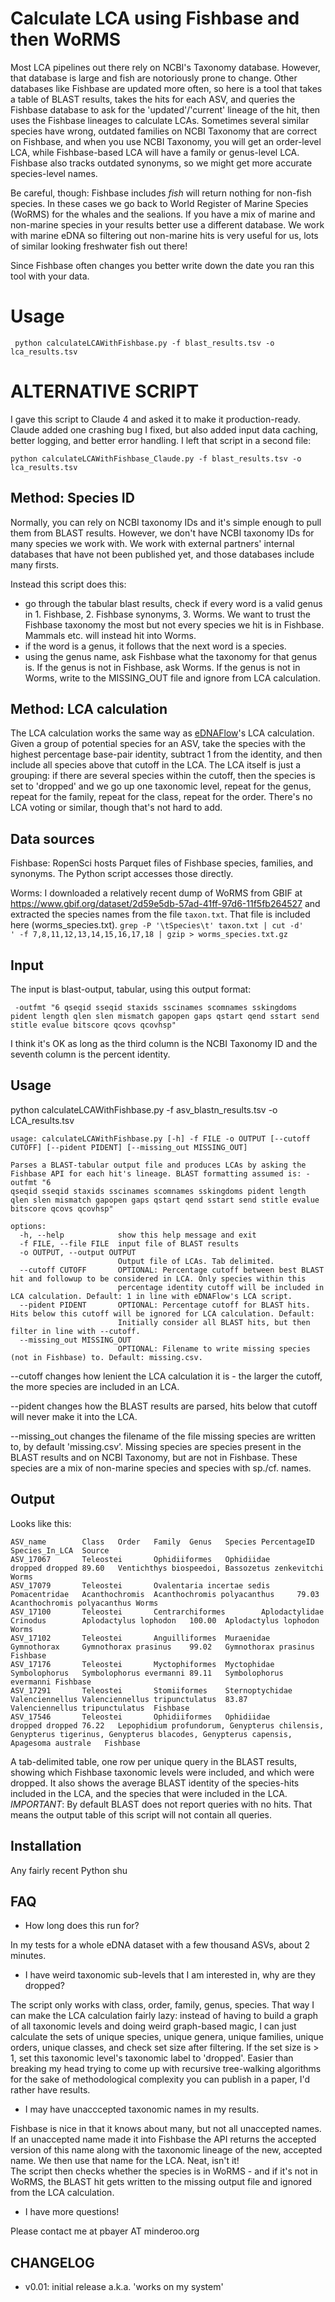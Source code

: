# Calculate LCA using Fishbase and then WoRMS

Most LCA pipelines out there rely on NCBI's Taxonomy database. However, that database is large and fish are notoriously prone to change. Other databases like Fishbase are updated more often, so here is a tool that takes a table of BLAST results, takes the hits for each ASV, and queries the Fishbase database to ask for the 'updated'/'current' lineage of the hit, then uses the Fishbase lineages to calculate LCAs. Sometimes several similar species have wrong, outdated families on NCBI Taxonomy that are correct on Fishbase, and when you use NCBI Taxonomy, you will get an order-level LCA, while Fishbase-based LCA will have a family or genus-level LCA. Fishbase also tracks outdated synonyms, so we might get more accurate species-level names.

Be careful, though: Fishbase includes *fish* will return nothing for non-fish species. In these cases we go back to World Register of Marine Species (WoRMS) for the whales and the sealions. If you have a mix of marine and non-marine species in your results better use a different database. We work with marine eDNA so filtering out non-marine hits is very useful for us, lots of similar looking freshwater fish out there!

Since Fishbase often changes you better write down the date you ran this tool with your data.

# Usage

     python calculateLCAWithFishbase.py -f blast_results.tsv -o lca_results.tsv

# ALTERNATIVE SCRIPT

I gave this script to Claude 4 and asked it to make it production-ready. Claude added one crashing bug I fixed, but also added input data caching, better logging, and better error handling. I left that script in a second file:

    python calculateLCAWithFishbase_Claude.py -f blast_results.tsv -o lca_results.tsv

## Method: Species ID

Normally, you can rely on NCBI taxonomy IDs and it's simple enough to pull them from BLAST results. However, we don't have NCBI taxonomy IDs for many species we work with. We work with external partners' internal databases that have not been published yet, and those databases include many firsts.

Instead this script does this:

- go through the tabular blast results, check if every word is a valid genus in 1. Fishbase, 2. Fishbase synonyms, 3. Worms. We want to trust the Fishbase taxonomy the most but not every species we hit is in Fishbase. Mammals etc. will instead hit into Worms.
- if the word is a genus, it follows that the next word is a species.
- using the genus name, ask Fishbase what the taxonomy for that genus is. If the genus is not in Fishbase, ask Worms. If the genus is not in Worms, write to the MISSING_OUT file and ignore from LCA calculation.

## Method: LCA calculation

The LCA calculation works the same way as [eDNAFlow](https://github.com/mahsa-mousavi/eDNAFlow)'s LCA calculation. Given a group of potential species for an ASV, take the species with the highest percentage base-pair identity, subtract 1 from the identity, and then include all species above that cutoff in the LCA. The LCA itself is just a grouping: if there are several species within the cutoff, then the species is set to 'dropped' and we go up one taxonomic level, repeat for the genus, repeat for the family, repeat for the class, repeat for the order. There's no LCA voting or similar, though that's not hard to add.


## Data sources

Fishbase: RopenSci hosts Parquet files of Fishbase species, families, and synonyms. The Python script accesses those directly.

Worms: I downloaded a relatively recent dump of WoRMS from GBIF at https://www.gbif.org/dataset/2d59e5db-57ad-41ff-97d6-11f5fb264527 and extracted the species names from the file `taxon.txt`. That file is included here (worms_species.txt). `grep -P '\tSpecies\t' taxon.txt | cut -d'    ' -f 7,8,11,12,13,14,15,16,17,18 | gzip > worms_species.txt.gz`

## Input

The input is blast-output, tabular, using this output format:

     -outfmt "6 qseqid sseqid staxids sscinames scomnames sskingdoms pident length qlen slen mismatch gapopen gaps qstart qend sstart send stitle evalue bitscore qcovs qcovhsp"

I think it's OK as long as the third column is the NCBI Taxonomy ID and the seventh column is the percent identity.

## Usage


python calculateLCAWithFishbase.py -f asv_blastn_results.tsv -o LCA_results.tsv


```
usage: calculateLCAWithFishbase.py [-h] -f FILE -o OUTPUT [--cutoff CUTOFF] [--pident PIDENT] [--missing_out MISSING_OUT]

Parses a BLAST-tabular output file and produces LCAs by asking the Fishbase API for each hit's lineage. BLAST formatting assumed is: -outfmt "6
qseqid sseqid staxids sscinames scomnames sskingdoms pident length qlen slen mismatch gapopen gaps qstart qend sstart send stitle evalue
bitscore qcovs qcovhsp"

options:
  -h, --help            show this help message and exit
  -f FILE, --file FILE  input file of BLAST results
  -o OUTPUT, --output OUTPUT
                        Output file of LCAs. Tab delimited.
  --cutoff CUTOFF       OPTIONAL: Percentage cutoff between best BLAST hit and followup to be considered in LCA. Only species within this
                        percentage identity cutoff will be included in LCA calculation. Default: 1 in line with eDNAFlow's LCA script.
  --pident PIDENT       OPTIONAL: Percentage cutoff for BLAST hits. Hits below this cutoff will be ignored for LCA calculation. Default:
                        Initially consider all BLAST hits, but then filter in line with --cutoff.
  --missing_out MISSING_OUT
                        OPTIONAL: Filename to write missing species (not in Fishbase) to. Default: missing.csv.
```

--cutoff changes how lenient the LCA calculation it is - the larger the cutoff, the more species are included in an LCA.

--pident changes how the BLAST results are parsed, hits below that cutoff will never make it into the LCA.

--missing_out changes the filename of the file missing species are written to, by default 'missing.csv'. Missing species are species present in the BLAST results and on NCBI Taxonomy, but are not in Fishbase. These species are a mix of non-marine species and species with sp./cf. names.

## Output

Looks like this:

```
ASV_name        Class   Order   Family  Genus   Species PercentageID    Species_In_LCA	Source
ASV_17067       Teleostei       Ophidiiformes   Ophidiidae      dropped dropped 89.60   Ventichthys biospeedoi, Bassozetus zenkevitchi	Worms
ASV_17079       Teleostei       Ovalentaria incertae sedis      Pomacentridae   Acanthochromis  Acanthochromis polyacanthus     79.03   Acanthochromis polyacanthus	Worms
ASV_17100       Teleostei       Centrarchiformes        Aplodactylidae  Crinodus        Aplodactylus lophodon   100.00  Aplodactylus lophodon	Worms
ASV_17102       Teleostei       Anguilliformes  Muraenidae      Gymnothorax     Gymnothorax prasinus    99.02   Gymnothorax prasinus	Fishbase
ASV_17176       Teleostei       Myctophiformes  Myctophidae     Symbolophorus   Symbolophorus evermanni 89.11   Symbolophorus evermanni	Fishbase
ASV_17291       Teleostei       Stomiiformes    Sternoptychidae Valenciennellus Valenciennellus tripunctulatus  83.87   Valenciennellus tripunctulatus	Fishbase
ASV_17546       Teleostei       Ophidiiformes   Ophidiidae      dropped dropped 76.22   Lepophidium profundorum, Genypterus chilensis, Genypterus tigerinus, Genypterus blacodes, Genypterus capensis, Apagesoma australe	Fishbase
```

A tab-delimited table, one row per unique query in the BLAST results, showing which Fishbase taxonomic levels were included, and which were dropped. It also shows the average BLAST identity of the species-hits included in the LCA, and the species that were included in the LCA. *IMPORTANT*: By default BLAST does not report queries with no hits. That means the output table of this script will not contain all queries.

## Installation

Any fairly recent Python shu

## FAQ

- How long does this run for?

In my tests for a whole eDNA dataset with a few thousand ASVs, about 2 minutes.

- I have weird taxonomic sub-levels that I am interested in, why are they dropped?

The script only works with class, order, family, genus, species. That way I can make the LCA calculation fairly lazy: instead of having to build a graph of all taxonomic levels and doing weird graph-based magic, I can just calculate the sets of unique species, unique genera, unique families, unique orders, unique classes, and check set size after filtering. If the set size is > 1, set this taxonomic level's taxonomic label to 'dropped'. Easier than breaking my head trying to come up with recursive tree-walking algorithms for the sake of methodological complexity you can publish in a paper, I'd rather have results.

- I may have unacccepted taxonomic names in my results.

Fishbase is nice in that it knows about many, but not all unaccepted names. If an unaccepted name made it into Fishbase the API returns the accepted version of this name along with the taxonomic lineage of the new, accepted name. We then use that name for the LCA. Neat, isn't it!  
The script then checks whether the species is in WoRMS - and if it's not in WoRMS, the BLAST hit gets written to the missing output file and ignored from the LCA calculation.

- I have more questions!

Please contact me at pbayer AT minderoo.org


## CHANGELOG

- v0.01: initial release a.k.a. 'works on my system'
